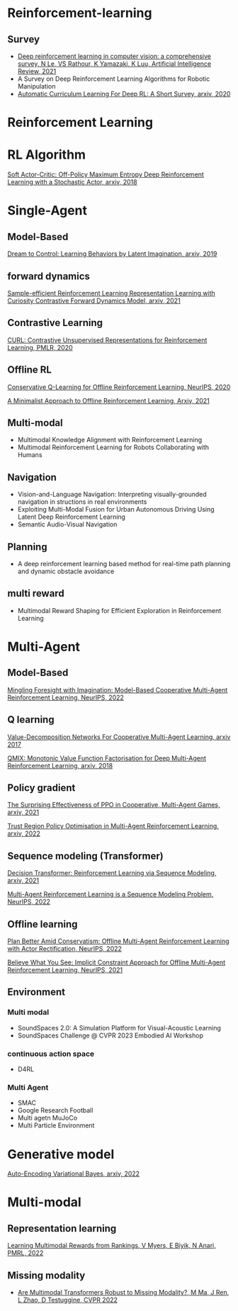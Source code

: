 # Reinforcement-learning

## Survey
- [Deep reinforcement learning in computer vision: a comprehensive survey, N Le, VS Rathour, K Yamazaki, K Luu, Artificial Intelligence Review, 2021](https://link.springer.com/article/10.1007/s10462-021-10061-9)
- A Survey on Deep Reinforcement Learning Algorithms for Robotic Manipulation
- [Automatic Curriculum Learning For Deep RL: A Short Survey, arxiv, 2020](https://arxiv.org/abs/1710.06537)

# Reinforcement Learning
# RL Algorithm
[Soft Actor-Critic: Off-Policy Maximum Entropy Deep Reinforcement Learning with a Stochastic Actor, arxiv, 2018](https://arxiv.org/abs/1801.01290)

# Single-Agent
## Model-Based
[Dream to Control: Learning Behaviors by Latent Imagination, arxiv, 2019](https://arxiv.org/abs/1912.01603)

## forward dynamics
[Sample-efficient Reinforcement Learning Representation Learning with Curiosity Contrastive Forward Dynamics Model, arxiv, 2021](https://arxiv.org/abs/2103.08255)

## Contrastive Learning
[CURL: Contrastive Unsupervised Representations for Reinforcement Learning, PMLR, 2020](http://proceedings.mlr.press/v119/laskin20a.html)

## Offline RL
[Conservative Q-Learning for Offline Reinforcement Learning, NeurIPS, 2020](https://proceedings.neurips.cc/paper/2020/hash/0d2b2061826a5df3221116a5085a6052-Abstract.html)

[A Minimalist Approach to Offline Reinforcement Learning, Arxiv, 2021](https://arxiv.org/abs/2106.06860)



## Multi-modal
- Multimodal Knowledge Alignment with Reinforcement Learning
- Multimodal Reinforcement Learning for Robots Collaborating with Humans

## Navigation 
- Vision-and-Language Navigation: Interpreting visually-grounded navigation in structions in real environments
- Exploiting Multi-Modal Fusion for Urban Autonomous Driving Using Latent Deep Reinforcement Learning
- Semantic Audio-Visual Navigation

## Planning 
- A deep reinforcement learning based method for real-time path planning and dynamic obstacle avoidance

## multi reward 
- Multimodal Reward Shaping for Efficient Exploration in Reinforcement Learning

  
# Multi-Agent
## Model-Based
[Mingling Foresight with Imagination: Model-Based Cooperative Multi-Agent Reinforcement Learning, NeurIPS, 2022](https://proceedings.neurips.cc/paper_files/paper/2022/hash/49be51578b507f37cd8b5fad379af183-Abstract-Conference.html)

## Q learning
[Value-Decomposition Networks For Cooperative Multi-Agent Learning, arxiv 2017](https://arxiv.org/abs/1706.05296)

[QMIX: Monotonic Value Function Factorisation for Deep Multi-Agent Reinforcement Learning, arxiv, 2018](https://arxiv.org/abs/1803.11485)

## Policy gradient
[The Surprising Effectiveness of PPO in Cooperative, Multi-Agent Games, arxiv, 2021](https://arxiv.org/abs/2103.01955)

[Trust Region Policy Optimisation in Multi-Agent Reinforcement Learning, arxiv, 2022](https://arxiv.org/abs/2109.11251)

## Sequence modeling (Transformer)
[Decision Transformer: Reinforcement Learning via Sequence Modeling, arxiv, 2021](https://arxiv.org/abs/2106.01345)

[Multi-Agent Reinforcement Learning is a Sequence Modeling Problem, NeurIPS, 2022](https://proceedings.neurips.cc/paper_files/paper/2022/hash/69413f87e5a34897cd010ca698097d0a-Abstract-Conference.html)

## Offline learning
[Plan Better Amid Conservatism: Offline Multi-Agent Reinforcement Learning with Actor Rectification, NeurIPS, 2022](https://proceedings.mlr.press/v162/pan22a.html)

[Believe What You See: Implicit Constraint Approach for Offline Multi-Agent Reinforcement Learning, NeurIPS, 2021](https://proceedings.neurips.cc/paper/2021/hash/550a141f12de6341fba65b0ad0433500-Abstract.html)




## Environment
  ### Multi modal
  - SoundSpaces 2.0: A Simulation Platform for Visual-Acoustic Learning
  - SoundSpaces Challenge @ CVPR 2023 Embodied AI Workshop
### continuous action space
- D4RL
### Multi Agent
- SMAC
- Google Research Football
- Multi agetn MuJoCo
- Multi Particle Environment

  
# Generative model
[Auto-Encoding Variational Bayes, arxiv, 2022](https://arxiv.org/abs/1312.6114)

# Multi-modal
## Representation learning
[Learning Multimodal Rewards from Rankings, V Myers, E Biyik, N Anari, PMRL, 2022](https://proceedings.mlr.press/v164/myers22a.html)

## Missing modality
- [Are Multimodal Transformers Robust to Missing Modality?, M Ma, J Ren, L Zhao, D Testuggine, CVPR 2022](https://openaccess.thecvf.com/content/CVPR2022/html/Ma_Are_Multimodal_Transformers_Robust_to_Missing_Modality_CVPR_2022_paper.html)


